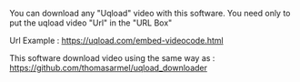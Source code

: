 You can download any "Uqload" video with this software. You need only to put the uqload video "Url" in the "URL Box"

Url Example : https://uqload.com/embed-videocode.html

This software download video using the same way as : https://github.com/thomasarmel/uqload_downloader
